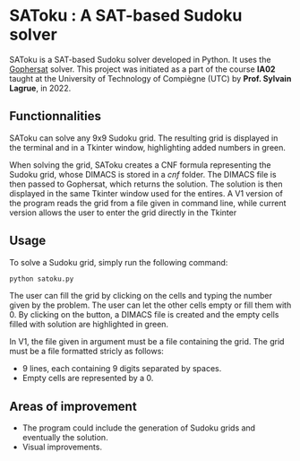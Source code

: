 # SAToku : A SAT-based Sudoku solver

SAToku is a SAT-based Sudoku solver developed in Python. It uses the [Gophersat](https://github.com/crillab/gophersat) solver. This project was initiated as a part of the course **IA02** taught at the University of Technology of Compiègne (UTC) by **Prof. Sylvain Lagrue**, in 2022. 

## Functionnalities

SAToku can solve any 9x9 Sudoku grid. The resulting grid is displayed in the terminal and in a Tkinter window, highlighting added numbers in green.

When solving the grid, SAToku creates a CNF formula representing the Sudoku grid, whose DIMACS is stored in a *cnf* folder. The DIMACS file is then passed to Gophersat, which returns the solution. The solution is then displayed in the same Tkinter window used for the entires. A V1 version of the program reads the grid from a file given in command line, while current version allows the user to enter the grid directly in the Tkinter

## Usage

To solve a Sudoku grid, simply run the following command:

```bash
python satoku.py
```

The user can fill the grid by clicking on the cells and typing the number given by the problem. The user can let the other cells empty or fill them with 0. By clicking on the button, a DIMACS file is created and the empty cells filled with solution are highlighted in green.

In V1, the file given in argument must be a file containing the grid. The grid must be a file formatted stricly as follows:

- 9 lines, each containing 9 digits separated by spaces.
- Empty cells are represented by a 0.

## Areas of improvement

- The program could include the generation of Sudoku grids and eventually the solution.
- Visual improvements.

